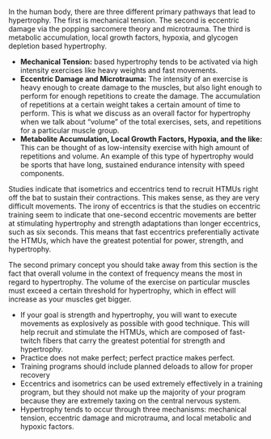 In the human body, there are three different primary pathways that lead to hypertrophy. The first is mechanical tension. The second is eccentric damage via the popping sarcomere theory and microtrauma. The third is metabolic accumulation, local growth factors, hypoxia, and glycogen depletion based hypertrophy.

- **Mechanical Tension:** based hypertrophy tends to be activated via high
intensity exercises like heavy weights and fast movements.
- **Eccentric Damage and Microtrauma:** The intensity of an exercise is heavy enough to create damage to the muscles, but also light enough to perform for enough repetitions to create the damage. The accumulation of repetitions at a certain weight takes a certain amount of time to perform. This is what we discuss as an overall factor for hypertrophy when we talk about “volume” of the total exercises, sets, and repetitions for a particular muscle group.
- **Metabolite Accumulation, Local Growth Factors, Hypoxia, and the like:**  This can be thought of as low-intensity exercise with high amount of repetitions and volume. An example of this type of hypertrophy would be sports that have long, sustained endurance intensity with speed components.

Studies indicate that isometrics and eccentrics tend to recruit HTMUs right off the bat to sustain their contractions. This makes sense, as they are very difficult movements. The irony of eccentrics is that the studies on eccentric training seem to indicate that one-second eccentric movements are better at stimulating hypertrophy and strength adaptations than longer eccentrics, such as six seconds. This means that fast eccentrics preferentially activate the HTMUs, which have the greatest potential for power, strength, and hypertrophy.

The second primary concept you should take away from this section is the fact that overall volume in the context of frequency means the most in regard to hypertrophy. The volume of the exercise on particular muscles must exceed a certain threshold for hypertrophy, which in effect will increase as your muscles get bigger.

- If your goal is strength and hypertrophy, you will want to execute movements as explosively as possible with good technique. This will help recruit and stimulate the HTMUs, which are composed of fast-twitch fibers that carry the greatest potential for strength and hypertrophy. 
- Practice does not make perfect; perfect practice makes perfect.
- Training programs should include planned deloads to allow for proper recovery
- Eccentrics and isometrics can be used extremely effectively in a training program, but they should not make up the majority of your program because they are extremely taxing on the central nervous system.
- Hypertrophy tends to occur through three mechanisms: mechanical tension, eccentric damage and microtrauma, and local metabolic and hypoxic factors.

